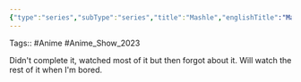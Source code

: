 ```yaml
---
{"type":"series","subType":"series","title":"Mashle","englishTitle":"Mashle: Magic and Muscles","year":2023,"dataSource":"MALAPI","url":"https://myanimelist.net/anime/52211/Mashle","id":52211,"genres":["Action","Comedy","Fantasy"],"studios":["A-1 Pictures"],"episodes":12,"duration":"23 min per ep","onlineRating":7.68,"actors":null,"image":"https://cdn.myanimelist.net/images/anime/1218/135107.jpg","released":true,"streamingServices":["Crunchyroll","Ani-One Asia","Aniplus TV"],"airing":true,"airedFrom":"08/04/2023","airedTo":"01/01/1970","watched":false,"lastWatched":"","personalRating":0,"tags":["mediaDB/tv/series"],"dg-publish":true,"status":"⏸️ On Hold","permalink":"/media-db/series/mashle-2023/","dgPassFrontmatter":true,"noteIcon":"1","created":"2023-11-14T21:08:36.091+05:30","updated":"2023-12-15T12:31:19.562+05:30"}
---
```


Tags:: #Anime #Anime_Show_2023 

Didn't complete it, watched most of it but then forgot about it. Will watch the rest of it when I'm bored.